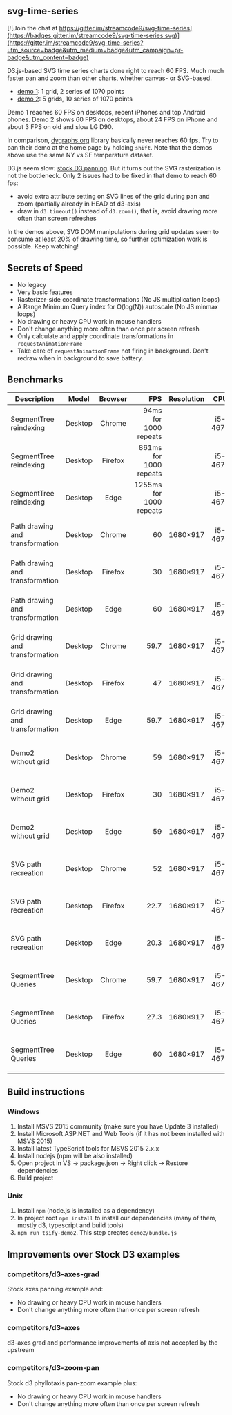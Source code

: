 ## svg-time-series

[![Join the chat at https://gitter.im/streamcode9/svg-time-series](https://badges.gitter.im/streamcode9/svg-time-series.svg)](https://gitter.im/streamcode9/svg-time-series?utm_source=badge&utm_medium=badge&utm_campaign=pr-badge&utm_content=badge)

D3.js-based SVG time series charts done right to reach 60 FPS. Much much faster pan and zoom than other charts, whether canvas- or SVG-based.

- [demo 1][d1]: 1 grid, 2 series of 1070 points
- [demo 2][d2]: 5 grids, 10 series of 1070 points

Demo 1 reaches 60 FPS on desktops, recent iPhones and top Android phones.
Demo 2 shows 60 FPS on desktops, about 24 FPS on iPhone and about 3 FPS on old and slow LG D90.

In comparison, [dygraphs.org](http://dygraphs.org) library basically never reaches 60 fps. Try to pan their demo at the home page by holding `shift`. Note that the demos above use the same NY vs SF temperature dataset.

D3.js seem slow: [stock D3 panning][d3stock]. But it turns out the SVG rasterization is not the bottleneck. Only 2 issues had to be fixed in that demo to reach 60 fps:

- avoid extra attribute setting on SVG lines of the grid during pan and zoom (partially already in HEAD of d3-axis)
- draw in `d3.timeout()` instead of `d3.zoom()`, that is, avoid drawing more often than screen refreshes

In the demos above, SVG DOM manipulations during grid updates seem to consume at least 20% of drawing time, so further optimization
work is possible. Keep watching!

## Secrets of Speed

- No legacy
- Very basic features
- Rasterizer-side coordinate transformations (No JS multiplication loops)
- A Range Minimum Query index for O(log(N)) autoscale (No JS minmax loops)
- No drawing or heavy CPU work in mouse handlers
- Don't change anything more often than once per screen refresh
- Only calculate and apply coordinate transformations in `requestAnimationFrame`
- Take care of `requestAnimationFrame` not firing in background. Don't redraw when in background to save battery.

## Benchmarks

| Description | Model | Browser | FPS      | Resolution | CPU | GPU |
| ------------|:-----:|:-------:| --------:|:----------:|:---:|:---:|
|SegmentTree reindexing|Desktop|Chrome|94ms for 1000 repeats||i5-4670|NVIDIA GeForce GTX 660|
|SegmentTree reindexing|Desktop|Firefox|861ms for 1000 repeats||i5-4670|NVIDIA GeForce GTX 660|
|SegmentTree reindexing|Desktop|Edge|1255ms for 1000 repeats||i5-4670|NVIDIA GeForce GTX 660|
|Path drawing and transformation|Desktop|Chrome|60|1680×917|i5-4670|NVIDIA GeForce GTX 660|
|Path drawing and transformation|Desktop|Firefox|30|1680×917|i5-4670|NVIDIA GeForce GTX 660|
|Path drawing and transformation|Desktop|Edge|60|1680×917|i5-4670|NVIDIA GeForce GTX 660|
|Grid drawing and transformation|Desktop|Chrome|59.7|1680×917|i5-4670|NVIDIA GeForce GTX 660|
|Grid drawing and transformation|Desktop|Firefox|47|1680×917|i5-4670|NVIDIA GeForce GTX 660|
|Grid drawing and transformation|Desktop|Edge|59.7|1680×917|i5-4670|NVIDIA GeForce GTX 660|
|Demo2 without grid|Desktop|Chrome|59|1680×917|i5-4670|NVIDIA GeForce GTX 660|
|Demo2 without grid|Desktop|Firefox|30|1680×917|i5-4670|NVIDIA GeForce GTX 660|
|Demo2 without grid|Desktop|Edge|59|1680×917|i5-4670|NVIDIA GeForce GTX 660|
|SVG path recreation|Desktop|Chrome|52|1680×917|i5-4670|NVIDIA GeForce GTX 660|
|SVG path recreation|Desktop|Firefox|22.7|1680×917|i5-4670|NVIDIA GeForce GTX 660|
|SVG path recreation|Desktop|Edge|20.3|1680×917|i5-4670|NVIDIA GeForce GTX 660|
|SegmentTree Queries|Desktop|Chrome|59.7|1680×917|i5-4670|NVIDIA GeForce GTX 660|
|SegmentTree Queries|Desktop|Firefox|27.3|1680×917|i5-4670|NVIDIA GeForce GTX 660|
|SegmentTree Queries|Desktop|Edge|60|1680×917|i5-4670|NVIDIA GeForce GTX 660|

## Build instructions

### Windows

1. Install MSVS 2015 community (make sure you have Update 3 installed)
2. Install Microsoft ASP.NET and Web Tools (if it has not been installed with MSVS 2015)
3. Install latest TypeScript tools for MSVS 2015 2.x.x
4. Install nodejs (npm will be also installed)
5. Open project in VS -> package.json -> Right click -> Restore dependencies
6. Build project

### Unix

1. Install `npm` (node.js is installed as a dependency)
2. In project root `npm install` to install our dependencies (many of them, mostly d3, typescript and build tools)
3. `npm run tsify-demo2`. This step creates `demo2/bundle.js`

## Improvements over Stock D3 examples

### competitors/d3-axes-grad

Stock axes panning example and:
- No drawing or heavy CPU work in mouse handlers
- Don't change anything more often than once per screen refresh

### competitors/d3-axes

d3-axes grad and performance improvements of axis not accepted by the upstream

### competitors/d3-zoom-pan

Stock d3 phyllotaxis pan-zoom example plus:
- No drawing or heavy CPU work in mouse handlers
- Don't change anything more often than once per screen refresh

[d1]: https://bl.ocks.org/streamcode9/raw/0ad51c8422d1b0238f0f8ecce03eea60/
[d2]: https://bl.ocks.org/streamcode9/raw/7b93868bc25de626a847bd0c540e4330/
[d3stock]: http://bl.ocks.org/mbostock/db6b4335bf1662b413e7968910104f0f
